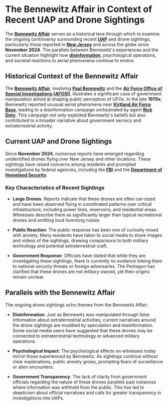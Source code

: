 # **The Bennewitz Affair in Context of Recent UAP and Drone Sightings**

The **[Bennewitz Affair](/literary_products/joes_notes/BENNEWITZ_AFFAIR.md)** serves as a historical lens through which to examine the ongoing controversy surrounding recent **[UAP](https://en.wikipedia.org/wiki/Unidentified_aerial_phenomena)** and drone sightings, particularly those reported in **[New Jersey](https://en.wikipedia.org/wiki/New_Jersey)** and across the globe since **November 2024**. The parallels between Bennewitz's experiences and the current situation highlight how **[disinformation](/literary_products/joes_notes/DISINFORMATION.md)**, psychological operations, and societal reactions to aerial phenomena continue to evolve.

## **Historical Context of the Bennewitz Affair**
The **[Bennewitz Affair](/literary_products/joes_notes/BENNEWITZ_AFFAIR.md)**, involving **[Paul Bennewitz](/literary_products/joes_notes/PAUL_BENNEWITZ.md)** and the **[Air Force Office of Special Investigations (AFOSI)](https://en.wikipedia.org/wiki/Air_Force_Office_of_Special_Investigations)**, illustrates a significant case of government manipulation aimed at shaping public perception of UFOs. In the late **1970s**, Bennewitz reported unusual aerial phenomena near **[Kirtland Air Force Base](https://en.wikipedia.org/wiki/Kirtland_Air_Force_Base)**, leading to a disinformation campaign orchestrated by agent **[Rick Doty](https://en.wikipedia.org/wiki/Rick_Doty)**. This campaign not only exploited Bennewitz's beliefs but also contributed to a broader narrative about government secrecy and extraterrestrial activity.

## **Current UAP and Drone Sightings**
Since **November 2024**, numerous reports have emerged regarding unidentified drones flying over New Jersey and other locations. These sightings have raised concerns among residents and prompted investigations by federal agencies, including the **[FBI](https://en.wikipedia.org/wiki/Federal_Bureau_of_Investigation)** and the **[Department of Homeland Security](https://en.wikipedia.org/wiki/Department_of_Homeland_Security)**. 

### **Key Characteristics of Recent Sightings**
- **Large Drones**: Reports indicate that these drones are often car-sized and have been observed flying in coordinated patterns over critical infrastructure, including power lines, reservoirs, and residential areas. Witnesses describe them as significantly larger than typical recreational drones and emitting loud humming noises.

- **Public Reaction**: The public response has been one of curiosity mixed with anxiety. Many residents have taken to social media to share images and videos of the sightings, drawing comparisons to both military technology and potential extraterrestrial craft.

- **Government Response**: Officials have stated that while they are investigating these sightings, there is currently no evidence linking them to national security threats or foreign adversaries. The Pentagon has clarified that these drones are not military-owned, yet their origins remain unclear.

## **Parallels with the Bennewitz Affair**
The ongoing drone sightings echo themes from the Bennewitz Affair:
- **Disinformation**: Just as Bennewitz was manipulated through false information about extraterrestrial activities, current narratives around the drone sightings are muddied by speculation and misinformation. Some social media users have suggested that these drones may be connected to extraterrestrial technology or advanced military operations.

- **Psychological Impact**: The psychological effects on witnesses today mirror those experienced by Bennewitz. As sightings continue without clear explanations, public anxiety grows, prompting fears of surveillance or alien encounters.

- **Government Transparency**: The lack of clarity from government officials regarding the nature of these drones parallels past instances where information was withheld from the public. This has led to skepticism about official narratives and calls for greater transparency in investigations into UAPs.
